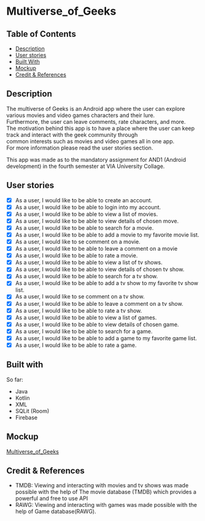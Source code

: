 # Multiverse_of_Geeks


## Table of Contents

- [Description](#description)
- [User stories](#user_stories)
- [Built With](#built_with)
- [Mockup](#mockup) 
- [Credit & References](#credit)

<a name="description"/>

## Description
The multiverse of Geeks is an Android app where the user can explore various movies and video games characters and their lure.<br/> 
Furthermore, the user can leave comments, rate characters, and more.<br/>
The motivation behind this app is to have a place where the user can keep track and interact with the geek community through<br/>
common interests such as movies and video games all in one app.<br/>
For more information please read the user stories section.<br/>

This app was made as to the mandatory assignment for AND1 (Android development) in the fourth semester at VIA University Collage.<br/>


<a name="user_stories"/>


## User stories
- [x] As a user, I would like to be able to create an account.
- [x] As a user, I would like to be able to login into my account.
- [x] As a user, I would like to be able to view a list of movies.
- [x] As a user, I would like to be able to view details of chosen move.
- [x] As a user, I would like to be able to search for a movie.
- [x] As a user, I would like to be able to add a movie to my favorite movie list.
- [x] As a user, I would like to se comment on a movie.
- [x] As a user, I would like to be able to leave a comment on a movie
- [x] As a user, I would like to be able to rate a movie.
- [x] As a user, I would like to be able to view a list of tv shows.
- [x] As a user, I would like to be able to view details of chosen tv show.
- [x] As a user, I would like to be able to search for a tv show.
- [x] As a user, I would like to be able to add a tv show to my favorite tv show list.
- [x] As a user, I would like to se comment on a tv show.
- [x] As a user, I would like to be able to leave a comment on a tv show.
- [x] As a user, I would like to be able to rate a tv show.
- [x] As a user, I would like to be able to view a list of games.
- [x] As a user, I would like to be able to view details of chosen game.
- [x] As a user, I would like to be able to search for a game.
- [x] As a user, I would like to be able to add a game to my favorite game list.
- [x] As a user, I would like to be able to rate a game.

<a name="built_with"/>

## Built with
So far:
- Java
- Kotlin
- XML
- SQLit (Room)
- Firebase

<a name="mockup"/>

## Mockup 
[Multiverse_of_Geeks](https://whimsical.com/multiverse-of-geeks-app-8JWu8o1x6uw9z76cm3V7bY)

<a name="credit"/>

## Credit & References
- TMDB: Viewing and interacting with movies and tv shows was made possible with the help of The movie database (TMDB) which provides a powerful and free to use API
- RAWG: Viewing and interacting with games was made possible with the help of Game database(RAWG).
